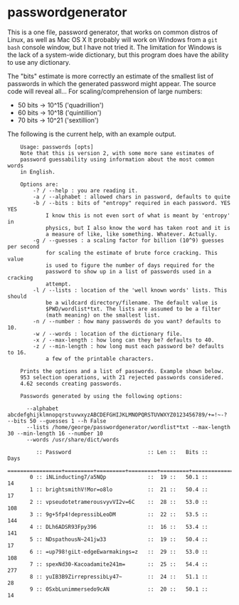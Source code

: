 # passwordgenerator
This is a one file, password generator, that works on common distros of Linux, as well as Mac OS X
It probably will work on Windows from a `git bash` console window, but I have not tried it. The
limitation for Windows is the lack of a system-wide dictionary, but this program does have the
ability to use any dictionary.

The "bits" estimate is more correctly an estimate of the smallest list
of passwords in which the generated password might appear. The source
code will reveal all... For scaling/comprehension of large numbers:

- 50 bits -> 10^15 ('quadrillion')
- 60 bits -> 10^18 ('quintillion')
- 70 bits -> 10^21 ('sextillion')

The following is the current help, with an example output.

```
    Usage: passwords [opts]
    Note that this is version 2, with some more sane estimates of 
    password guessability using information about the most common words
    in English.
    
    Options are:
        -? / --help : you are reading it.
        -a / --alphabet : allowed chars in password, defaults to quite
        -b / --bits : bits of "entropy" required in each password. YES YES
            I know this is not even sort of what is meant by 'entropy' in
            physics, but I also know the word has taken root and it is
            a measure of like, like something. Whatever. Actually. 
        -g / --guesses : a scaling factor for billion (10^9) guesses per second
            for scaling the estimate of brute force cracking. This value
            is used to figure the number of days required for the 
            password to show up in a list of passwords used in a cracking
            attempt.
        -l / --lists : location of the 'well known words' lists. This should
            be a wildcard directory/filename. The default value is 
            $PWD/wordlist*txt. The lists are assumed to be a filter
            (math meaning) on the smallest list. 
        -n / --number : how many passwords do you want? defaults to 10.
        -w / --words : location of the dictionary file.
        -x / --max-length : how long can they be? defaults to 40.
        -z / --min-length : how long must each password be? defaults to 16.
            a few of the printable characters.

    Prints the options and a list of passwords. Example shown below.
    953 selection operations, with 21 rejected passwords considered.
    4.62 seconds creating passwords.

    Passwords generated by using the following options:
    
      --alphabet abcdefghijklmnopqrstuvwxyzABCDEFGHIJKLMNOPQRSTUVWXYZ0123456789/+=!~-? --bits 50 --guesses 1 --h False 
      --lists /home/george/passwordgenerator/wordlist*txt --max-length 30 --min-length 16 --number 10 
      --words /usr/share/dict/words
      
         :: Password                        :: Len ::   Bits ::       Days
    =================+=========+=========+=========+=========+======================
       0 :: iNLinducting7/a5NQp             ::  19 ::   50.1 ::         14
       1 :: brightsmithV!Mor=o8lo           ::  21 ::   50.4 ::         17
       2 :: vpseudotetramerousvyvVI2v=6C    ::  28 ::   53.0 ::        108
       3 :: 9g+5fp4!depressibLeoDM          ::  22 ::   53.5 ::        144
       4 :: DLh6ADSR93Fpy396                ::  16 ::   53.4 ::        141
       5 :: NDspathousN~241jw33             ::  19 ::   50.4 ::         17
       6 :: =up798!giLt-edgeEwarmakings=z   ::  29 ::   53.0 ::        108
       7 :: spexNd30-Kacoadamite241m=       ::  25 ::   54.4 ::        277
       8 :: yuIB3B9ZirrepressibLy47~        ::  24 ::   51.1 ::         28
       9 :: 0SxbLunimmersedo9cAN            ::  20 ::   50.1 ::         14
``` 
